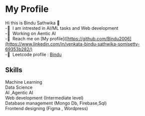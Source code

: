 # My Profile
Hi this is Bindu Sathwika 👋  
-👀&nbsp; I am intrested in AI/ML tasks and Web development   
-🌱&nbsp; Working on Aentic AI  
-💞️&nbsp; Reach me on [My profile]([https://github.com/Bindu2006](https://www.linkedin.com/in/venkata-bindu-sathwika-somisetty-69353b282/)  
-👀&nbsp; Leetcode profile : [Bindu](https://leetcode.com/u/svbsathwika/) 
## Skills
Machine Learning  
Data Science  
AI ,Agentic AI  
Web development (Intermediate level)  
Database management (Mongo Db, Firebase,Sql)  
Frontend designing (Figma , Wordpress)  
